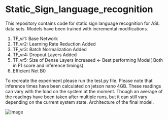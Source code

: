 # Static_Sign_language_recognition
This repository contains code for static sign language recognition for ASL data sets.
Models have been trained with incremental modifications.
1.	TF_vr1: Base Network
2. TF_vr2: Learning Rate Reduction Added
3.	TF_vr3: Batch Normalization Added
4.  TF_vr4: Dropout Layers Added
5.  TF_vr5: Size of Dense Layers Increased <- Best performing Model( Both in F1 score and inference timings)
6.  Efficient Net B0

To recreate the experiment please run the test.py file. Please note that inference times have been calculated on jetson nano 4GB.
These readings can vary with the load on the system at the moment. Though an average of the readings have been taken after multiple runs,
but it can still vary depending on the current system state.
Architecture of the final model.


![image](https://github.com/skrmanglam/Static_Sign_language_recognition/assets/31559064/440488e2-0802-41d1-bd35-0b1d562fb203)

